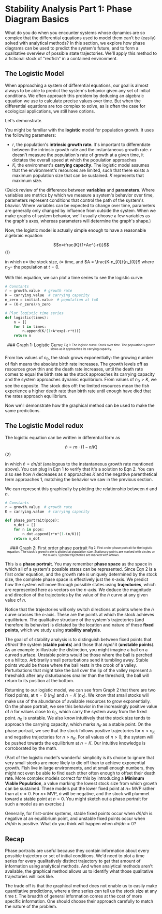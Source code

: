 # Stability Analysis Part 1: Phase Diagram Basics

What do you do when you encounter systems whose dynamics are so complex that the differential equations used to model them can't be (easily) solved with analytical methods? In this section, we explore how phase diagrams can be used to predict the system's future, and to form a qualitative overview of possible state trajectories. We'll apply this method to a fictional stock of "redfish" in a contained environment.

## The Logistic Model

When approaching a system of differential equations, our goal is almost always to be able to predict the system's behavior given any set of initial conditions. We often approach this problem by deducing an algebraic equation we use to calculate precise values over time. But when the differential equations are too complex to solve, as is often the case for ecological applications, we still have options.

Let's demonstrate.

You might be familiar with the **logistic** model for population growth. It uses the following parameters:

* $r$, the population's **intrinsic growth rate**. It's important to differentiate between the intrinsic growth rate and the instantaneous growth rate. $r$ doesn't measure the population's rate of growth at a given time, it dictates the overall speed at which the population approaches
* $K$, the environment's **carrying capacity**. The logistic model assumes that the environment's resources are limited, such that there exists a maximum population size that can be sustained. $K$ represents that maximum size.

(Quick review of the difference between **variables** and **parameters**. Where variables are metrics by which we measure a system's behavior over time, parameters represent conditions that control the path of the system's bhavior. Where variables can be expected to change over time, parameters are generally only changed by influence from outside the system. When we make graphs of system behavior, we'll usually choose a few variables as the graph's axes, whereas parameters will determine the graph's shape.)

Now, the logistic model is actually simple enough to have a reasonable algebraic equation:

$$n=\frac{K}{1+Ae^{-rt}}$$ (1)

in which $n =$ the stock size, $t =$ time, and $A = \frac{K-n_{0}}{n_{0}}$ where $n_{0} =$ the population at $t=0$.

With this equation, we can plot a time series to see the logistic curve:


```python
# Constants
r = growth.value  # growth rate
K = carrying.value  # carrying capacity
n_zero = initial.value  # population at t=0
A = (K-n_zero)/n_zero

# Plot logistic time series
def logistic(times):
    n = []
    for t in times:
        n.append(K/(1+A*exp(-r*t)))
    return n
```

<center>
### Graph 1: Logistic Curve
<sub><sup>Fig 1: The logistic curve. Stock over time. The population's growth slows as it approaches its carrying capacity.</sup></sub>
</center>

From low values of $n_{0}$, the stock grows exponentially: the growing number of fish means the absolute birth rate increases. The growth levels off as resources grow thin and the death rate increases, until the death rate comes to equal the birth rate as the stock approaches its carrying capacity and the system approaches dynamic equilibrium. From values of $n_{0}>K$, we see the opposite. The stock dies off: the limited resources mean the fish experience a higher death rate than birth rate until enough have died that the rates approach equilibrium.

Now we'll demonstrate how the graphical method can be used to make the same predictions.

## The Logistic Model redux

The logistic equation can be written in differential form as

$$\dot{n}=rn\cdot(1-n/K)$$ (2)

in which $\dot{n}=dn/dt$ (analogous to the instantaneous growth rate mentioned above). You can plug in Eqn 1 to verify that it's a solution to Eqn 2. You can also see how $\dot{n}$ decreases as $n$ approaches $K$ and the negative parenthetical term approaches $1$, matching the behavior we saw in the previous section.

We can represent this graphically by plotting the relationship between $\dot{n}$ and $n$.

```python
# Constants
r = growth.value  # growth rate
K = carrying.value  # carrying capacity

def phase_portrait(pops):
    n_dot = []
    for n in pops:
        n_dot.append(r*n*(1-(n/K)))
    return n_dot
```
<center>
### Graph 2: First order phase portrait
<sub><sup>Fig 2: First order phase portrait for the logistic equation. The stock's growth rate is plotted at population size. Stationary points are marked with circles on the n-axis. System trajectories are marked with arrows.</sup></sub>
</center>

This is a **phase portrait**. You may remember **phase space** as the space in which all of a system's possible states can be represented. Since Eqn 2 is a first order equation, and the growth rate is uniquely determined by the stock size, the complete phase space is effectively just the $n$-axis. We predict how the system will move through possible states using **trajectories**, which are represented here as vectors on the $n$-axis. We deduce the magnitude and direction of the trajectories by the value of the $\dot{n}$ curve at any given value of $n$.

Notice that the trajectories will only switch directions at points where the $\dot{n}$ curve crosses the $n$-axis. These are the points at which the stock achieves equilibrium. The qualitative structure of the system's trajectories (and therefore its behavior) is dictated by the location and nature of these **fixed points**, which we study using **stability analysis**.

The goal of of stability analysis is to distinguish between fixed points that *attract* the system (**stable points**) and those that *repel* it (**unstable points**). As an example to illustrate the distinction, you might imagine a ball on a curved surface. Unstable points would be those where the ball is perched on a hilltop. Arbitrarily small perturbations send it tumbling away. Stable points would be those where the ball rests in the crook of a valley. Perturbations that might take the ball over the lip of the valley represent a threshold: after any disturbances smaller than the threshold, the ball will return to its position at the bottom.

Returning to our logistic model, we can see from Graph 2 that there are two fixed points, at $n=0$ ($n_{0}$) and $n=K$ ($n_{K}$). We know that small stocks will make use of the abundance of available resources to grow exponentially. On the phase portrait, we see this behavior in the increasingly positive value of $\dot{n}$ for values close to $n_{0}$, which carry the system away from the fixed point. $n_{0}$ is unstable. We also know intuitively that the stock size tends to approach the carrying capacity, which marks $n_{K}$ as a stable point. On the phase portrait, we see that the stock follows positive trajectories for $n<n_{K}$ and negative trajectories for $n>n_{K}$. For all values of $n>0$, the system will be pushed towards the equilibrium at $n=K$. Our intuitive knowledge is corroborated by the math.

(Part of the logistic model's wonderful simplicity is its choice to ignore that very small stocks are more likely to die off than to achieve exponential growth. Fish live in large environments, and at small enough numbers, they might not even be able to find each other often enough to offset their death rate. More complex models correct for this by introducing a **Minimum Viable Population**, a value marking the lowest stock size from which growth can be sustained. These models put the lower fixed point at $n=$ MVP rather than at $n=0$. For $n<$ MVP, $\dot{n}$ will be negative, and the stock will plummet toward a stable point at $n=0$. You might sketch out a phase portrait for such a model as an exercise.)

Generally, for first-order systems, stable fixed points occur when $d\dot{n}/dn$ is negative at an equilibrium point, and unstable fixed points occur when $d\dot{n}/dn$ is positive. What do you think will happen when $d\dot{n}/dn=0$?

## Recap

Phase portraits are useful because they contain information about every possible trajectory or set of initial conditions. We'd need to plot a time series for every qualitatively distinct trajectory to get that amount of information using analytical methods. And when analytical methods aren't available, the graphical method allows us to identify what those qualitative trajectories will look like.

The trade off is that the graphical method does not enable us to easily make quantitative predictions, where a time series can tell us the stock size at any time $t$. The breadth of general information comes at the cost of more specific information. One should choose their approach carefully to match the nature of the problem.
